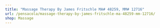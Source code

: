 ```yaml
---
title: "Massage Therapy By James Fritschle MA# 48259, MM# 12716"
url: /pensacola/massage-therapy-by-james-fritschle-ma-48259-mm-12716/
shop: Massage
---
```


